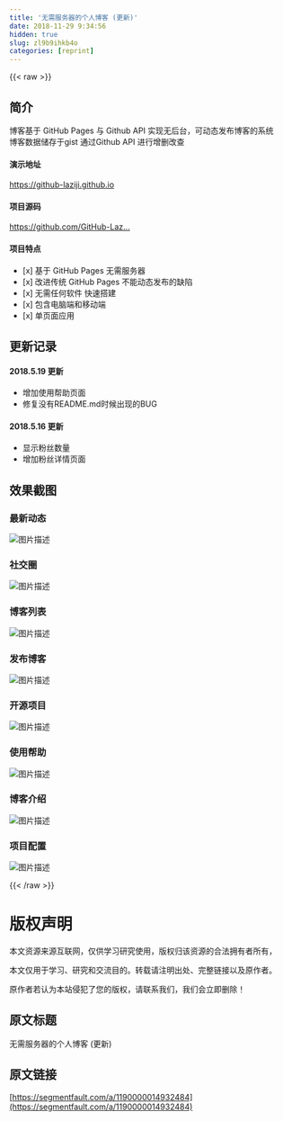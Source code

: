 ```yaml
---
title: '无需服务器的个人博客 (更新)' 
date: 2018-11-29 9:34:56
hidden: true
slug: zl9b9ihkb4o
categories: [reprint]
---
```


{{< raw >}}

                    
<h2 id="articleHeader0">简介</h2>
<p>博客基于 GitHub Pages 与 Github API 实现无后台，可动态发布博客的系统<br>博客数据储存于gist 通过Github API 进行增删改查</p>
<h4>演示地址</h4>
<p><a href="/img/bVbaOMr"></a><a href="https://github-laziji.github.io" rel="nofollow noreferrer" target="_blank">https://github-laziji.github.io</a></p>
<h4>项目源码</h4>
<p><a href="/img/bVbaOMx"></a><a href="https://github.com/GitHub-Laziji/vblog" rel="nofollow noreferrer" target="_blank">https://github.com/GitHub-Laz...</a></p>
<h4>项目特点</h4>
<ul>
<li>[x] 基于 GitHub Pages 无需服务器</li>
<li>[x] 改进传统 GitHub Pages 不能动态发布的缺陷</li>
<li>[x] 无需任何软件 快速搭建</li>
<li>[x] 包含电脑端和移动端</li>
<li>[x] 单页面应用</li>
</ul>
<h2 id="articleHeader1">更新记录</h2>
<h4>2018.5.19 更新</h4>
<ul>
<li>增加使用帮助页面</li>
<li>修复没有README.md时候出现的BUG</li>
</ul>
<h4>2018.5.16 更新</h4>
<ul>
<li>显示粉丝数量</li>
<li>增加粉丝详情页面</li>
</ul>
<h2 id="articleHeader2">效果截图</h2>
<h3 id="articleHeader3">最新动态</h3>
<p><span class="img-wrap"><img data-src="/img/bVbaOMr?w=1071&amp;h=868" src="https://static.alili.tech/img/bVbaOMr?w=1071&amp;h=868" alt="图片描述" title="图片描述" style="cursor: pointer; display: inline;"></span></p>
<h3 id="articleHeader4">社交圈</h3>
<p><span class="img-wrap"><img data-src="/img/bVbaOMx?w=1069&amp;h=867" src="https://static.alili.tech/img/bVbaOMx?w=1069&amp;h=867" alt="图片描述" title="图片描述" style="cursor: pointer; display: inline;"></span></p>
<h3 id="articleHeader5">博客列表</h3>
<p><span class="img-wrap"><img data-src="/img/bVbaOMA?w=1067&amp;h=874" src="https://static.alili.tech/img/bVbaOMA?w=1067&amp;h=874" alt="图片描述" title="图片描述" style="cursor: pointer; display: inline;"></span></p>
<h3 id="articleHeader6">发布博客</h3>
<p><span class="img-wrap"><img data-src="/img/bVbaOMB?w=1063&amp;h=855" src="https://static.alili.tech/img/bVbaOMB?w=1063&amp;h=855" alt="图片描述" title="图片描述" style="cursor: pointer; display: inline;"></span></p>
<h3 id="articleHeader7">开源项目</h3>
<p><span class="img-wrap"><img data-src="/img/bVbaOMC?w=1051&amp;h=868" src="https://static.alili.tech/img/bVbaOMC?w=1051&amp;h=868" alt="图片描述" title="图片描述" style="cursor: pointer; display: inline;"></span></p>
<h3 id="articleHeader8">使用帮助</h3>
<p><span class="img-wrap"><img data-src="/img/bVbaOMD?w=1076&amp;h=873" src="https://static.alili.tech/img/bVbaOMD?w=1076&amp;h=873" alt="图片描述" title="图片描述" style="cursor: pointer; display: inline;"></span></p>
<h3 id="articleHeader9">博客介绍</h3>
<p><span class="img-wrap"><img data-src="/img/bVbaOME?w=1057&amp;h=871" src="https://static.alili.tech/img/bVbaOME?w=1057&amp;h=871" alt="图片描述" title="图片描述" style="cursor: pointer; display: inline;"></span></p>
<h3 id="articleHeader10">项目配置</h3>
<p><span class="img-wrap"><img data-src="/img/bVbaOMF?w=1060&amp;h=883" src="https://static.alili.tech/img/bVbaOMF?w=1060&amp;h=883" alt="图片描述" title="图片描述" style="cursor: pointer; display: inline;"></span></p>

                
{{< /raw >}}

# 版权声明
本文资源来源互联网，仅供学习研究使用，版权归该资源的合法拥有者所有，

本文仅用于学习、研究和交流目的。转载请注明出处、完整链接以及原作者。

原作者若认为本站侵犯了您的版权，请联系我们，我们会立即删除！

## 原文标题
无需服务器的个人博客 (更新)

## 原文链接
[https://segmentfault.com/a/1190000014932484](https://segmentfault.com/a/1190000014932484)

